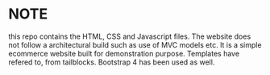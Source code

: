 # NOTE

this repo contains the HTML, CSS and Javascript files. The website does not follow a architectural build such as use of MVC models etc. It is a simple ecommerce website built for demonstration purpose. Templates have refered to, from tailblocks. Bootstrap 4 has been used as well. 
